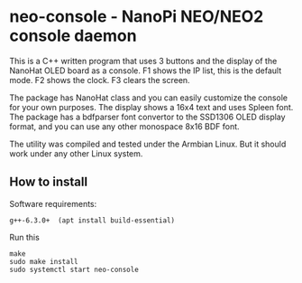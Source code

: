 # neo-console - NanoPi NEO/NEO2 console daemon

This is a C++ written program that uses 3 buttons and the display of the
NanoHat OLED board as a console. F1 shows the IP list, this is the default
mode. F2 shows the clock. F3 clears the screen.

The package has NanoHat class and you can easily customize the console for
your own purposes. The display shows a 16x4 text and uses Spleen font. The
package has a bdfparser font convertor to the SSD1306 OLED display format,
and you can use any other monospace 8x16 BDF font.

The utility was compiled and tested under the Armbian Linux. But it should
work under any other Linux system.

## How to install

Software requirements:

	g++-6.3.0+	(apt install build-essential)

Run this

	make
	sudo make install
	sudo systemctl start neo-console
